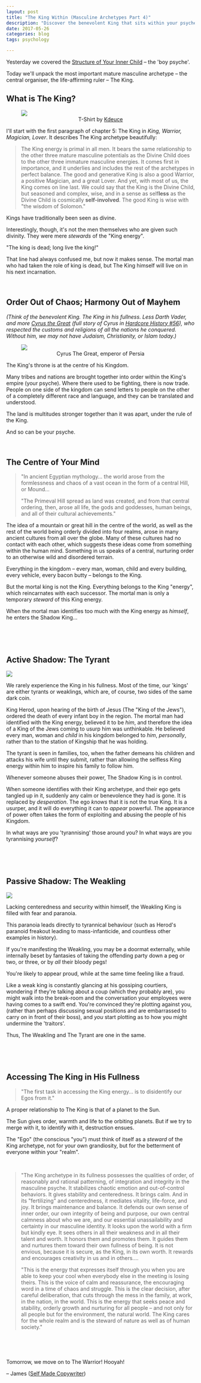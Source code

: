 ```yaml
---
layout: post
title: "The King Within (Masculine Archetypes Part 4)"
description: "Discover the benevolent King that sits within your psyche, and access his calm power."
date: 2017-05-26 
categories: blog
tags: psychology

---
```


Yesterday we covered the [Structure of Your Inner Child](http://www.jamesmathison.co.uk/boy-to-man/) – the 'boy psyche'.

Today we'll unpack the most important mature masculine archetype – the central organiser, the life-affirming ruler – The King. 

## What is The King? 

<figure>
<img src="../images/lion-king.jpg">
<figcaption style="text-align:center">T-Shirt by <a href="https://www.designbyhumans.com/shop/kdeuce/">Kdeuce</a></figcaption>
</figure>

I'll start with the first paragraph of chapter 5: The King in *King, Warrior, Magician, Lover*. It describes The King archetype beautifully: 

> The King energy is primal in all men. It bears the same relationship to the other three mature masculine potentials as the Divine Child does to the other three immature masculine energies. It comes first in importance, and it underlies and includes the rest of the archetypes in perfect balance. The good and generative King is also a good Warrior, a positive Magician, and a great Lover. And yet, with most of us, the King comes on line last. We could say that the King is the Divine Child, but seasoned and complex, wise, and in a sense as self**less** as the Divine Child is cosmically **self-involved**. The good King is wise with "the wisdom of Solomon."

Kings have traditionally been seen as divine. 

Interestingly, though, it's not the men themselves who are given such divinity. They were mere *stewards* of the "King energy". 

"The king is dead; long live the king!" 

That line had always confused me, but now it makes sense. The mortal man who had taken the role of king is dead, but The King himself will live on in his next incarnation. 

&nbsp;

## Order Out of Chaos; Harmony Out of Mayhem
<i>(Think of the benevolent King. The King in his fullness. Less Darth Vader, and more [Cyrus the Great](https://en.wikipedia.org/wiki/Cyrus_the_Great) (full story of Cyrus in [Hardcore History #56](http://www.dancarlin.com/hardcore-history-56-kings-of-kings/)), who respected the customs and religions of all the nations he conquered. Without him, we may not have Judaism, Christianity, or Islam today.)</i>

<figure>
<img src="../images/cyrus-the-great.jpg">
<figcaption style="display:block; text-align:center">Cyrus The Great, emperor of Persia</figcaption>
</figure>

The King's throne is at the centre of his Kingdom. 

Many tribes and nations are brought together into order within the King's empire (your psyche). Where there used to be fighting, there is now trade. People on one side of the kingdom can send letters to people on the other of a completely different race and language, and they can be translated and understood. 

The land is multitudes stronger together than it was apart, under the rule of the King. 

And so can be your psyche.

&nbsp;

## The Centre of Your Mind
> "In ancient Egyptian mythology… the world arose from the formlessness and chaos of a vast ocean in the form of a central Hill, or Mound…
>  
> "The Primeval Hill spread as land was created, and from that central ordering, then, arose all life, the gods and goddesses, human beings, and all of their cultural achievements."

The idea of a mountain or great hill in the centre of the world, as well as the rest of the world being orderly divided into four realms, arose in many ancient cultures from all over the globe. Many of these cultures had no contact with each other, which suggests these ideas come from something within the human mind. Something in us speaks of a central, nurturing order to an otherwise wild and disordered terrain. 

Everything in the kingdom – every man, woman, child and every building, every vehicle, every bacon butty – belongs to the King.  

But the mortal king is not the King. Everything belongs to the King "energy", which reincarnates with each successor. The mortal man is only a temporary *steward* of this King energy. 

When the mortal man identifies too much with the King energy as *himself*, he enters the Shadow King…

&nbsp;

&nbsp;

## Active Shadow: The Tyrant

<img src="../images/joffrey.jpg">

We rarely experience the King in his fullness. Most of the time, our 'kings' are either tyrants or weaklings, which are, of course, two sides of the same dark coin. 

King Herod, upon hearing of the birth of Jesus (The "King of the Jews"), ordered the death of every infant boy in the region. The mortal man had identified with the King energy, believed it to be *him*, and therefore the idea of a King of the Jews coming to usurp him was unthinkable. He believed every man, woman and *child* in his kingdom belonged to *him*, *personally*, rather than to the station of Kingship that he was holding. 

The tyrant is seen in families, too, when the father demeans his children and attacks his wife until they submit, rather than allowing the selfless King energy within him to inspire his family to follow him. 

Whenever someone abuses their power, The Shadow King is in control. 

When someone identifies with their King archetype, and their ego gets tangled up in it, suddenly any calm or benevolence they had is gone. It is replaced by *desperation*. The ego *knows* that it is not the true King. It is a usurper, and it will do everything it can to *appear* powerful. The appearance of power often takes the form of exploiting and abusing the people of his Kingdom. 

In what ways are you 'tyrannising' those around you? In what ways are you tyrannising *yourself*? 

&nbsp;

&nbsp;

## Passive Shadow: The Weakling

<img src="../images/louis-xiv.jpg">

Lacking centeredness and security within himself, the Weakling King is filled with fear and paranoia. 

This paranoia leads directly to tyrannical behaviour (such as Herod's paranoid freakout leading to mass-infanticide, and countless other examples in history). 

If you're manifesting the Weakling, you may be a doormat externally, while internally beset by fantasies of taking the offending party down a peg or two, or three, or by *all* their bloody pegs! 

You're likely to appear proud, while at the same time feeling like a fraud. 

Like a weak king is constantly glancing at his gossiping courtiers, wondering if they're talking about a coup (which they probably are), you might walk into the break-room and the conversation your employees were having comes to a swift end. You're convinced they're plotting against you, (rather than perhaps discussing sexual positions and are embarrassed to carry on in front of their boss), and *you* start plotting as to how you might undermine the 'traitors'. 

Thus, The Weakling and The Tyrant are one in the same. 

&nbsp;

&nbsp;

## Accessing The King in His Fullness
> "The first task in accessing the King energy… is to disidentify our Egos from it."

A proper relationship to The King is that of a planet to the Sun.

The Sun gives order, warmth and life to the orbiting planets. But if we try to merge with it, to identify with it, destruction ensues. 

The "Ego" (the conscious "you") must think of itself as a *steward* of the King archetype, not for your own grandiosity, but for the betterment of everyone within your "realm". 

&nbsp;

> "The King archetype in its fullness possesses the qualities of order, of reasonably and rational patterning, of integration and integrity in the masculine psyche. It stabilizes chaotic emotion and out-of-control behaviors. It gives stability and centeredness. It brings calm. And in its "fertilizing" and centeredness, it mediates vitality, life-force, and joy. It brings maintenance and balance. It defends our own sense of inner order, our own integrity of being and purpose, our own central calmness about who we are, and our essential unassailability and certainty in our masculine identity. It looks upon the world with a firm but kindly eye. It sees others in all their weakness and in all their talent and worth. It honors them and promotes them. It guides them and nurtures them toward their own fullness of being. It is not envious, because it is secure, as the King, in its own worth. It rewards and encourages creativity in us and in others.…
>  
> "This is the energy that expresses itself through you when you are able to keep your cool when everybody else in the meeting is losing theirs. This is the voice of calm and reassurance, the encouraging word in a time of chaos and struggle. This is the clear decision, after careful deliberation, that cuts through the mess in the family, at work, in the nation, in the world. This is the energy that seeks peace and stability, orderly growth and nurturing for all people – and not only for all people but for the environment, the natural world. The King cares for the whole realm and is the steward of nature as well as of human society."

&nbsp;

&nbsp;

Tomorrow, we move on to The Warrior! Hooyah! 

– James ([Self Made Copywriter](http://www.jamesmathison.co.uk/the-self-made-copywriter-intensive/))

&nbsp;

&nbsp;